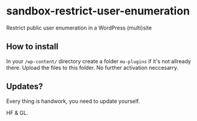 # sandbox-restrict-user-enumeration
Restrict public user enumeration in a WordPress (multi)site

## How to install
In your `/wp-content/` directory create a folder `mu-plugins` if it's not allready there.
Upload the files to this folder. No further activation neccesarry.

## Updates?
Every thing is handwork, you need to update yourself.

HF & GL.
